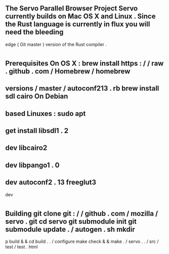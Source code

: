 #
#
The
Servo
Parallel
Browser
Project
Servo
currently
builds
on
Mac
OS
X
and
Linux
.
Since
the
Rust
language
is
currently
in
flux
you
will
need
the
bleeding
-
edge
(
Git
master
)
version
of
the
Rust
compiler
.
#
#
#
Prerequisites
On
OS
X
:
brew
install
https
:
/
/
raw
.
github
.
com
/
Homebrew
/
homebrew
-
versions
/
master
/
autoconf213
.
rb
brew
install
sdl
cairo
On
Debian
-
based
Linuxes
:
sudo
apt
-
get
install
libsdl1
.
2
-
dev
libcairo2
-
dev
libpango1
.
0
-
dev
autoconf2
.
13
freeglut3
-
dev
#
#
#
Building
git
clone
git
:
/
/
github
.
com
/
mozilla
/
servo
.
git
cd
servo
git
submodule
init
git
submodule
update
.
/
autogen
.
sh
mkdir
-
p
build
&
&
cd
build
.
.
/
configure
make
check
&
&
make
.
/
servo
.
.
/
src
/
test
/
test
.
html
